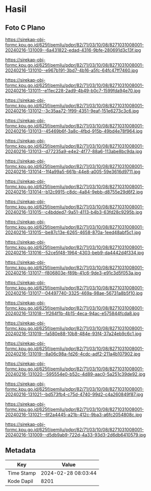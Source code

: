 # Hasil

## Foto C Plano

https://sirekap-obj-formc.kpu.go.id/625f/pemilu/pdpr/82/71/03/10/08/8271031008001-20240216-131009--6a431822-edad-4316-9bfe-280691d3c13f.jpg

https://sirekap-obj-formc.kpu.go.id/625f/pemilu/pdpr/82/71/03/10/08/8271031008001-20240216-131010--e967b191-3bd7-4b16-a5fc-64fc47ff7460.jpg

https://sirekap-obj-formc.kpu.go.id/625f/pemilu/pdpr/82/71/03/10/08/8271031008001-20240216-131011--e11ec228-2ad9-4b49-b0c7-1599fda94e70.jpg

https://sirekap-obj-formc.kpu.go.id/625f/pemilu/pdpr/82/71/03/10/08/8271031008001-20240216-131012--3c35aa72-1f99-4351-9eaf-151e6273c3c6.jpg

https://sirekap-obj-formc.kpu.go.id/625f/pemilu/pdpr/82/71/03/10/08/8271031008001-20240216-131013--45469b6f-3a8c-4fbd-915b-49bd4e78f964.jpg

https://sirekap-obj-formc.kpu.go.id/625f/pemilu/pdpr/82/71/03/10/08/8271031008001-20240216-131013--d77235a9-e4e2-4f77-88a6-113abe8bc9da.jpg

https://sirekap-obj-formc.kpu.go.id/625f/pemilu/pdpr/82/71/03/10/08/8271031008001-20240216-131014--1f4a99a5-661b-44e8-a005-59e3616d9711.jpg

https://sirekap-obj-formc.kpu.go.id/625f/pemilu/pdpr/82/71/03/10/08/8271031008001-20240216-131014--b12c9915-c8dc-4a84-9ebb-d8755e29d6f2.jpg

https://sirekap-obj-formc.kpu.go.id/625f/pemilu/pdpr/82/71/03/10/08/8271031008001-20240216-131015--c4bdded7-9a51-4113-b4b3-63fd28c9295b.jpg

https://sirekap-obj-formc.kpu.go.id/625f/pemilu/pdpr/82/71/03/10/08/8271031008001-20240216-131015--be87c13e-6265-4658-870a-1eed48abf5c1.jpg

https://sirekap-obj-formc.kpu.go.id/625f/pemilu/pdpr/82/71/03/10/08/8271031008001-20240216-131016--52ce5f48-1964-4303-beb9-da4442d4f334.jpg

https://sirekap-obj-formc.kpu.go.id/625f/pemilu/pdpr/82/71/03/10/08/8271031008001-20240216-131017--f806803e-f89b-41c6-9de3-e91c3d5f053a.jpg

https://sirekap-obj-formc.kpu.go.id/625f/pemilu/pdpr/82/71/03/10/08/8271031008001-20240216-131017--04497740-3325-469a-98ae-56731a8b5f10.jpg

https://sirekap-obj-formc.kpu.go.id/625f/pemilu/pdpr/82/71/03/10/08/8271031008001-20240216-131018--1f264f1b-4b15-4eca-94ac-e575844fcda8.jpg

https://sirekap-obj-formc.kpu.go.id/625f/pemilu/pdpr/82/71/03/10/08/8271031008001-20240216-131019--fa580e88-10b8-484e-93f4-37a24eb9c6c1.jpg

https://sirekap-obj-formc.kpu.go.id/625f/pemilu/pdpr/82/71/03/10/08/8271031008001-20240216-131019--8a06c98a-fd26-4cdc-adf2-211a4b107902.jpg

https://sirekap-obj-formc.kpu.go.id/625f/pemilu/pdpr/82/71/03/10/08/8271031008001-20240216-131020--595554e0-b52c-4d89-aac0-5a251c39de92.jpg

https://sirekap-obj-formc.kpu.go.id/625f/pemilu/pdpr/82/71/03/10/08/8271031008001-20240216-131021--bd573fb4-c75d-4740-99d2-c4a260849f87.jpg

https://sirekap-obj-formc.kpu.go.id/625f/pemilu/pdpr/82/71/03/10/08/8271031008001-20240216-131021--6f2a4445-a21b-412c-9ba3-a6fc2054808c.jpg

https://sirekap-obj-formc.kpu.go.id/625f/pemilu/pdpr/82/71/03/10/08/8271031008001-20240216-131009--d5db9ab9-722d-4a33-93d3-2d6db6410579.jpg


## Metadata

| Key        | Value               |
| ---------- | ------------------- |
| Time Stamp | 2024-02-28 08:03:44 |
| Kode Dapil | 8201                |



